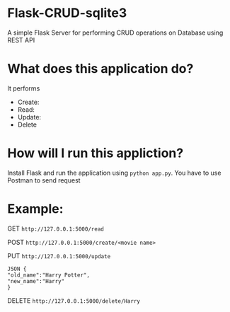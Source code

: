 # Flask-CRUD-sqlite3
A simple Flask Server for performing CRUD operations on Database using REST API

# What does this application do?
It performs 
- 	Create:
- 	Read:
-	Update: 
-	Delete

# How will I run this appliction?
Install Flask and run the application using `python app.py`. You have to use Postman to send request

# Example:

GET ` http://127.0.0.1:5000/read `

POST `http://127.0.0.1:5000/create/<movie name>`

PUT `http://127.0.0.1:5000/update`
	
	JSON {
	"old_name":"Harry Potter",
	"new_name":"Harry"
	}

DELETE `http://127.0.0.1:5000/delete/Harry`
